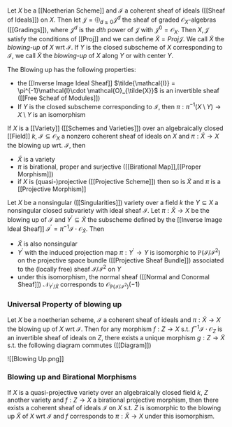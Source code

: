 Let $X$ be a [[Noetherian Scheme]] and $\mathcal{I}$ a coherent sheaf of ideals ([[Sheaf of Ideals]]) on $X$. Then let $\mathcal{J} = \bigoplus_{d\geq 0}\mathcal{J}^d$ the sheaf of graded $\mathcal{O}_X$-algebras ([[Gradings]]), where $\mathcal{J}^d$ is the $dth$ power of $\mathcal{J}$ with $\mathcal{J}^0=\mathcal{O}_X$. Then $X,\mathcal{J}$ satisfy the conditions of [[Proj]] and we can define $\tilde{X}=Proj\mathcal{J}$. We call $\tilde{X}$ the *blowing-up* of $X$ wrt $\mathcal{I}$. If $Y$ is the closed subscheme of $X$ corresponding to $\mathcal{I}$, we call $\tilde{X}$ the *blowing-up* of $X$ along $Y$ or with center $Y$.

The Blowing up has the following properties:

* the [[Inverse Image Ideal Sheaf]] $\tilde{\mathcal{I}} = \pi^{-1}\mathcal{I}\cdot \mathcal{O}_{\tilde{X}}$ is an invertible sheaf ([[Free Scheaf of Modules]])
* If $Y$ is the closed subscheme corresponding to $\mathcal{I}$, then $\pi: \pi^{-1}(X\setminus Y)\rightarrow X\setminus Y$ is an isomorphism

If $X$ is a [[Variety]] ([[Schemes and Varieties]]) over an algebraically closed [[Field]] $k$, $\mathcal{I}\subseteq \mathcal{O}_X$ a nonzero coherent sheaf of ideals on $X$ and $\pi:\tilde{X}\rightarrow X$ the blowing up wrt. $\mathcal{I}$, then
* $\tilde{X}$ is a variety
* $\pi$ is birational, proper and surjective ([[Birational Map]],[[Proper Morphism]])
* if $X$ is (quasi-)projective ([[Projective Scheme]]) then so is $\tilde{X}$ and $\pi$ is a [[Projective Morphism]]

Let $X$ be a nonsingular ([[Singularities]]) variety over a field $k$ the $Y\subseteq X$ a nonsingular closed subvariety with ideal sheaf $\mathcal{I}$. Let $\pi:\tilde{X}\rightarrow X$ be the blowing up of $\mathcal{I}$ and $Y^{\prime}\subseteq \tilde{X}$ the subscheme defined by the [[Inverse Image Ideal Sheaf]] $\mathcal{I}^{\prime} = \pi^{-1}\mathcal{I}\cdot \mathcal{O}_{\tilde{X}}$. Then
* $\tilde{X}$ is also nonsingular
* $Y^{\prime}$ with the induced projection map $\pi:Y^{\prime} \rightarrow Y$ is isomorphic to $\mathbb{P}(\mathcal{I}/\mathcal{I}^2)$ on the projective space bundle ([[Projective Sheaf Bundle]]) associated to the (locally free) sheaf $\mathcal{I}/\mathcal{I}^2$ on $Y$
* under this isomorphism, the normal sheaf ([[Normal and Conormal Sheaf]]) $\mathcal{N}_{Y^{\prime}/\tilde{X}}$ corresponds to $\mathcal{O}_{\mathbb{P}(\mathcal{I}/\mathcal{I}^2)}(-1)$  

### Universal Property of blowing up

Let $X$ be a noetherian scheme, $\mathcal{I}$ a coherent sheaf of ideals and $\pi:\tilde{X}\rightarrow X$ the blowing up of $X$ wrt $\mathcal{I}$. Then for any morphism $f:Z\rightarrow X$ s.t. $f^{-1}\mathcal{I}\cdot \mathcal{O}_Z$ is an invertible sheaf of ideals on $Z$, there exists a unique morphism $g:Z\rightarrow \tilde{X}$ s.t. the following diagram commutes ([[Diagram]])

![[Blowing Up.png]]

### Blowing up and Birational Morphisms

If $X$ is a quasi-projective variety over an algebraically closed field $k$, $Z$ another variety and $f:Z\rightarrow X$ a birational projective morphism, then there exists a coherent sheaf of ideals $\mathcal{I}$ on $X$ s.t. $Z$ is isomorphic to the blowing up $\tilde{X}$ of $X$ wrt $\mathcal{I}$ and $f$ corresponds to $\pi:\tilde{X}\rightarrow X$ under this isomorphism.